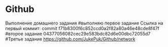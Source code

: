# Github
Выполнение домашнего задания 
#выполняю первое задание
Ссылка на первый коммит: commit f71b8300f6c852ccd0a2f82a80a46e48cde8f47f
#второе задание 
04377056082cec29e583bdc82d6e00dbc72055d7
#Третье задание 
https://github.com/JukePuk/Github/network
